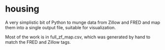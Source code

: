 # housing

A very simplistic bit of Python to munge data from Zillow and FRED and map them into a single output file, suitable for visualization.

Most of the work is in full_zf_map.csv, which was generated by hand to match the FRED and Zillow tags.
